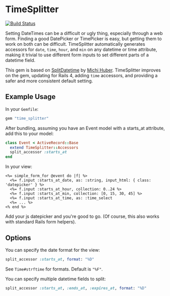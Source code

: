 TimeSplitter
============
[![Build Status](https://travis-ci.org/shekibobo/time_splitter.png)](https://travis-ci.org/shekibobo/time_splitter)

Setting DateTimes can be a difficult or ugly thing, especially through a web form. Finding a good DatePicker or TimePicker is easy, but getting them to work on both can be difficult. TimeSplitter automatically generates accessors for `date`, `time`, `hour`, and `min` on any datetime or time attribute, making it trivial to use different form inputs to set different parts of a datetime field.

This gem is based on [SplitDatetime](https://github.com/michihuber/split_datetime) by [Michi Huber](https://github.com/michihuber). TimeSplitter improves on the gem, updating for Rails 4, adding `time` accessors, and providing a safer and more consistent default setting.

## Example Usage
In your `Gemfile`:

```ruby
gem "time_splitter"
```

After bundling, assuming you have an Event model with a starts_at attribute, add this to your model:

```ruby
class Event < ActiveRecord::Base
  extend TimeSplitter::Accessors
  split_accessor :starts_at
end
```

In your view:

```erb
<%= simple_form_for @event do |f| %>
  <%= f.input :starts_at_date, as: :string, input_html: { class: 'datepicker' } %>
  <%= f.input :starts_at_hour, collection: 0..24 %>
  <%= f.input :starts_at_min, collection: [0, 15, 30, 45] %>
  <%= f.input :starts_at_time, as: :time_select
  <%= ... %>
<% end %>
```

Add your js datepicker and you're good to go. (Of course, this also works with standard Rails form helpers).

## Options

You can specify the date format for the view:

```ruby
split_accessor :starts_at, format: "%D"
```

See `Time#strftime` for formats. Default is `"%F"`.

You can specify multiple datetime fields to split:

```ruby
split_accessor :starts_at, :ends_at, :expires_at, format: "%D"
```
